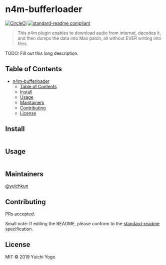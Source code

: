 # n4m-bufferloader

[![CircleCI](https://circleci.com/gh/yuichkun/n4m-bufferloader.svg?style=svg)](https://circleci.com/gh/yuichkun/n4m-bufferloader)
[![standard-readme compliant](https://img.shields.io/badge/standard--readme-OK-green.svg?style=flat-square)](https://github.com/RichardLitt/standard-readme)

> This n4m plugin enables to download audio from internet, decodes it, and then dumps the data into Max patch, all without EVER writing into files.

TODO: Fill out this long description.

## Table of Contents

- [n4m-bufferloader](#n4m-bufferloader)
  - [Table of Contents](#table-of-contents)
  - [Install](#install)
  - [Usage](#usage)
  - [Maintainers](#maintainers)
  - [Contributing](#contributing)
  - [License](#license)

## Install

```
```

## Usage

```
```

## Maintainers

[@yuichkun](https://github.com/yuichkun)

## Contributing

PRs accepted.

Small note: If editing the README, please conform to the [standard-readme](https://github.com/RichardLitt/standard-readme) specification.

## License

MIT © 2019 Yuichi Yogo
